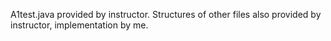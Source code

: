  A1test.java provided by instructor. Structures of other files also provided by instructor, implementation by me.
